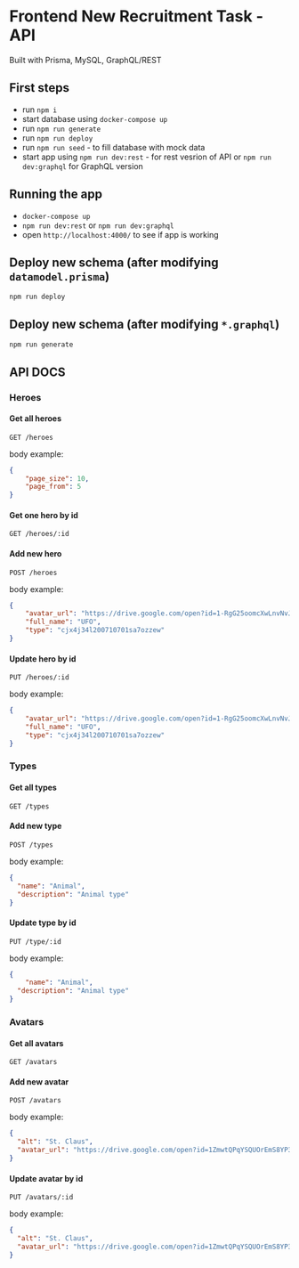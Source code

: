 # Frontend New Recruitment Task - API
Built with Prisma, MySQL, GraphQL/REST


## First steps

- run `npm i`
- start database using `docker-compose up `
- run `npm run generate`
- run `npm run deploy`
- run `npm run seed` - to fill database with mock data
- start app using `npm run dev:rest` - for rest vesrion of API or `npm run dev:graphql` for GraphQL version

## Running the app

- `docker-compose up`
- `npm run dev:rest` or `npm run dev:graphql`
- open `http://localhost:4000/` to see if app is working

## Deploy new schema (after modifying `datamodel.prisma`)

`npm run deploy`

## Deploy new schema (after modifying `*.graphql`)

`npm run generate`

## API DOCS

### Heroes

#### Get all heroes
```
GET /heroes
```
body example:
```json
{
	"page_size": 10,
	"page_from": 5
}
```

#### Get one hero by id
```
GET /heroes/:id
```

#### Add new hero
```
POST /heroes
```
body example:
```json
{
	"avatar_url": "https://drive.google.com/open?id=1-RgG25oomcXwLnvNvJ9kNnRs-_5GEkWF",
	"full_name": "UFO",
	"type": "cjx4j34l200710701sa7ozzew"
}
```

#### Update hero by id
```
PUT /heroes/:id
```
body example:
```json
{
	"avatar_url": "https://drive.google.com/open?id=1-RgG25oomcXwLnvNvJ9kNnRs-_5GEkWF",
	"full_name": "UFO",
	"type": "cjx4j34l200710701sa7ozzew"
}
```

### Types

#### Get all types
```
GET /types
```

#### Add new type
```
POST /types
```
body example:
```json
{
  "name": "Animal",
  "description": "Animal type"
}
```

#### Update type by id
```
PUT /type/:id
```
body example:
```json
{
	"name": "Animal",
  "description": "Animal type"
}
```

### Avatars

#### Get all avatars
```
GET /avatars
```

#### Add new avatar
```
POST /avatars
```
body example:
```json
{
  "alt": "St. Claus",
  "avatar_url": "https://drive.google.com/open?id=1ZmwtQPqYSQUOrEmS8YP3C_7UrAHEA2Ag"
}
```

#### Update avatar by id
```
PUT /avatars/:id
```
body example:
```json
{
  "alt": "St. Claus",
  "avatar_url": "https://drive.google.com/open?id=1ZmwtQPqYSQUOrEmS8YP3C_7UrAHEA2Ag"
}
```